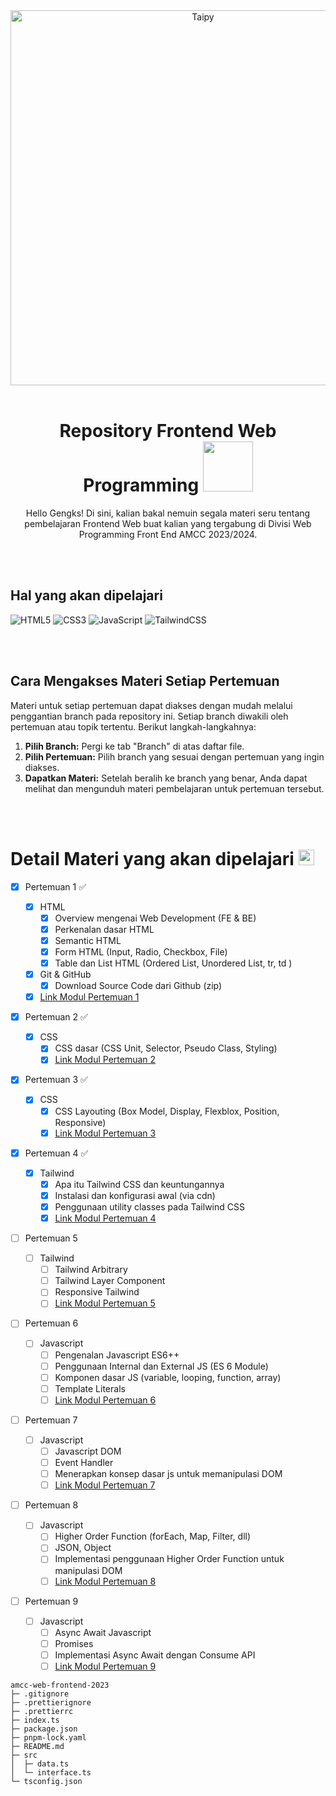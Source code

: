 <div align="center">
  <picture>
    <source media="(prefers-color-scheme: dark)" srcset="https://c.tenor.com/oifgBY6atjsAAAAC/tenor.gif">
    <img alt="Taipy" src="https://c.tenor.com/oifgBY6atjsAAAAC/tenor.gif" width="600" />
  </picture>
</div>

<br/>

<div align="center">
  <h1>Repository Frontend Web Programming
    <img src="https://user-images.githubusercontent.com/74038190/216122028-c05b52fb-983e-4ee8-8811-6f30cd9ea5d5.png" width="80"/>
  </h1>
</div>

<p align="center">
Hello Gengks! Di sini, kalian bakal nemuin segala materi seru tentang pembelajaran Frontend Web buat kalian yang tergabung di Divisi Web Programming Front End AMCC 2023/2024.
  
</p>

<br/>
<br/>

## Hal yang akan dipelajari

![HTML5](https://img.shields.io/badge/html5-%23E34F26.svg?style=for-the-badge&logo=html5&logoColor=white)
![CSS3](https://img.shields.io/badge/css3-%231572B6.svg?style=for-the-badge&logo=css3&logoColor=white)
![JavaScript](https://img.shields.io/badge/javascript-%23323330.svg?style=for-the-badge&logo=javascript&logoColor=%23F7DF1E)
![TailwindCSS](https://img.shields.io/badge/tailwindcss-%2338B2AC.svg?style=for-the-badge&logo=tailwind-css&logoColor=white)

<br/>
<br/>

## Cara Mengakses Materi Setiap Pertemuan

Materi untuk setiap pertemuan dapat diakses dengan mudah melalui penggantian branch pada repository ini. Setiap branch diwakili oleh pertemuan atau topik tertentu. Berikut langkah-langkahnya:

1. **Pilih Branch:** Pergi ke tab "Branch" di atas daftar file.
2. **Pilih Pertemuan:** Pilih branch yang sesuai dengan pertemuan yang ingin diakses.
3. **Dapatkan Materi:** Setelah beralih ke branch yang benar, Anda dapat melihat dan mengunduh materi pembelajaran untuk pertemuan tersebut.

<br/>
<br/>

<h1>
  Detail Materi yang akan dipelajari 
  <img src="https://raw.githubusercontent.com/Tarikul-Islam-Anik/Animated-Fluent-Emojis/master/Emojis/Objects/Blue%20Book.png" alt="Blue Book" width="25" height="25" />
</h1>

- [x] Pertemuan 1 ✅

  - [x] HTML
    - [x] Overview mengenai Web Development (FE & BE)
    - [x] Perkenalan dasar HTML
    - [x] Semantic HTML
    - [x] Form HTML (Input, Radio, Checkbox, File)
    - [x] Table dan List HTML (Ordered List, Unordered List, tr, td )
  - [x] Git & GitHub
    - [x] Download Source Code dari Github (zip)
  - [x] [Link Modul Pertemuan 1](https://medium.com/amcc-amikom/langkah-awal-dalam-web-development-pengenalan-dasar-html-0cee1e9fd19a)

- [x] Pertemuan 2 ✅

  - [x] CSS
    - [x] CSS dasar (CSS Unit, Selector, Pseudo Class, Styling)
    - [x] [Link Modul Pertemuan 2](https://medium.com/amcc-amikom/memahami-dasar-dasar-cascading-style-sheet-css-76c5ecfe4a8d)

- [x] Pertemuan 3 ✅

  - [x] CSS
    - [x] CSS Layouting (Box Model, Display, Flexblox, Position, Responsive)
    - [x] [Link Modul Pertemuan 3](https://medium.com/amcc-amikom/css-layouting-unveiled-strategies-for-effective-web-design-e07179744158)

- [x] Pertemuan 4 ✅

  - [x] Tailwind
    - [x] Apa itu Tailwind CSS dan keuntungannya
    - [x] Instalasi dan konfigurasi awal (via cdn)
    - [x] Penggunaan utility classes pada Tailwind CSS
    - [x] [Link Modul Pertemuan 4](https://medium.com/amcc-amikom/tailwind-css-unveiled-simplifying-web-styling-with-practical-utility-classes-905817ef7ad2)

- [ ] Pertemuan 5

  - [ ] Tailwind
    - [ ] Tailwind Arbitrary
    - [ ] Tailwind Layer Component
    - [ ] Responsive Tailwind
    - [ ] [Link Modul Pertemuan 5](link_modul_pertemuan5)

- [ ] Pertemuan 6

  - [ ] Javascript
    - [ ] Pengenalan Javascript ES6++
    - [ ] Penggunaan Internal dan External JS (ES 6 Module)
    - [ ] Komponen dasar JS (variable, looping, function, array)
    - [ ] Template Literals
    - [ ] [Link Modul Pertemuan 6](link_modul_pertemuan6)

- [ ] Pertemuan 7

  - [ ] Javascript
    - [ ] Javascript DOM
    - [ ] Event Handler
    - [ ] Menerapkan konsep dasar js untuk memanipulasi DOM
    - [ ] [Link Modul Pertemuan 7](link_modul_pertemuan7)

- [ ] Pertemuan 8

  - [ ] Javascript
    - [ ] Higher Order Function (forEach, Map, Filter, dll)
    - [ ] JSON, Object
    - [ ] Implementasi penggunaan Higher Order Function untuk manipulasi DOM
    - [ ] [Link Modul Pertemuan 8](link_modul_pertemuan8)

- [ ] Pertemuan 9
  - [ ] Javascript
    - [ ] Async Await Javascript
    - [ ] Promises
    - [ ] Implementasi Async Await dengan Consume API
    - [ ] [Link Modul Pertemuan 9](link_modul_pertemuan9)

```
amcc-web-frontend-2023
├─ .gitignore
├─ .prettierignore
├─ .prettierrc
├─ index.ts
├─ package.json
├─ pnpm-lock.yaml
├─ README.md
├─ src
│  ├─ data.ts
│  └─ interface.ts
└─ tsconfig.json

```